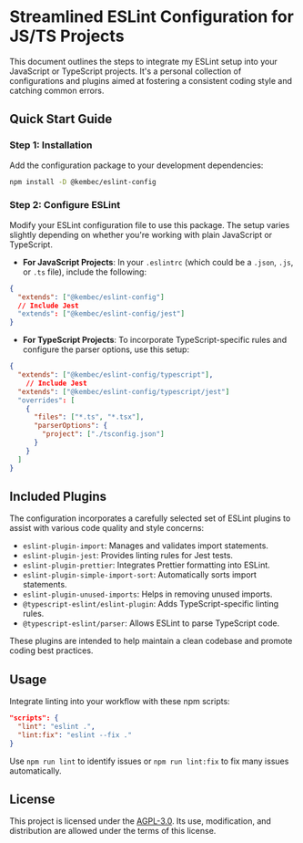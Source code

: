 # Streamlined ESLint Configuration for JS/TS Projects

This document outlines the steps to integrate my ESLint setup into your JavaScript or TypeScript projects. It's a personal collection of configurations and plugins aimed at fostering a consistent coding style and catching common errors.

## Quick Start Guide

### Step 1: Installation

Add the configuration package to your development dependencies:

```bash
npm install -D @kembec/eslint-config
```

### Step 2: Configure ESLint

Modify your ESLint configuration file to use this package. The setup varies slightly depending on whether you're working with plain JavaScript or TypeScript.

- **For JavaScript Projects**: In your `.eslintrc` (which could be a `.json`, `.js`, or `.ts` file), include the following:

```json
{
  "extends": ["@kembec/eslint-config"]
  // Include Jest
  "extends": ["@kembec/eslint-config/jest"]
}
```

- **For TypeScript Projects**: To incorporate TypeScript-specific rules and configure the parser options, use this setup:

```json
{
  "extends": ["@kembec/eslint-config/typescript"],
    // Include Jest
  "extends": ["@kembec/eslint-config/typescript/jest"]
  "overrides": [
    {
      "files": ["*.ts", "*.tsx"],
      "parserOptions": {
        "project": ["./tsconfig.json"]
      }
    }
  ]
}
```

## Included Plugins

The configuration incorporates a carefully selected set of ESLint plugins to assist with various code quality and style concerns:

- `eslint-plugin-import`: Manages and validates import statements.
- `eslint-plugin-jest`: Provides linting rules for Jest tests.
- `eslint-plugin-prettier`: Integrates Prettier formatting into ESLint.
- `eslint-plugin-simple-import-sort`: Automatically sorts import statements.
- `eslint-plugin-unused-imports`: Helps in removing unused imports.
- `@typescript-eslint/eslint-plugin`: Adds TypeScript-specific linting rules.
- `@typescript-eslint/parser`: Allows ESLint to parse TypeScript code.

These plugins are intended to help maintain a clean codebase and promote coding best practices.

## Usage

Integrate linting into your workflow with these npm scripts:

```json
"scripts": {
  "lint": "eslint .",
  "lint:fix": "eslint --fix ."
}
```

Use `npm run lint` to identify issues or `npm run lint:fix` to fix many issues automatically.

## License

This project is licensed under the [AGPL-3.0](https://opensource.org/licenses/AGPL-3.0). Its use, modification, and distribution are allowed under the terms of this license.